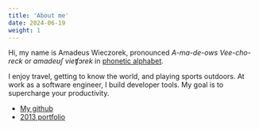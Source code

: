 ```yaml
---
title: 'About me'
date: 2024-06-19
weight: 1
---
```


Hi, my name is Amadeus Wieczorek, pronounced _A-ma-de-ows Vee-cho-reck_ or _ɑmɑdeʊʃ vieʧɔrek_ in [phonetic alphabet](/projects/phoneticalphabet).

I enjoy travel, getting to know the world, and playing sports outdoors. At work as a software engineer, I build developer tools. My goal is to supercharge your productivity.

<ul>
<li><a href="//github.com/amadeusw">My github</a></li>
<li><a href="//amadeusw.com/portfolio">2013 portfolio</a></li>
</ul>
